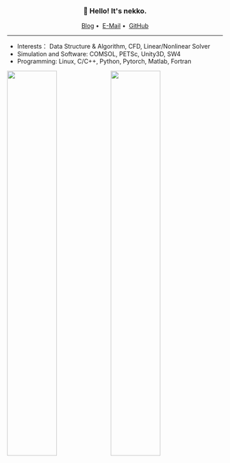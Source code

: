 <h3 align="center">👋 Hello! It's nekko.</h3>

<p align="center">
<a href="https://kingsann.github.io/">Blog</a>&nbsp;•&nbsp;
<a href="mailto:KingSann@foxmail.com">E-Mail</a>&nbsp;•&nbsp;
<a href="https://github.com/KingSann/">GitHub</a>
</p>

---

- Interests： Data Structure & Algorithm, CFD, Linear/Nonlinear Solver
- Simulation and Software: COMSOL, PETSc, Unity3D, SW4
- Programming: Linux, C/C++, Python, Pytorch, Matlab, Fortran

<a href="https://github.com/KingSann"><img width="48%" src="https://github-readme-stats.vercel.app/api?username=KingSann&show_icons=true&count_private=true&hide_title=true&theme=default&hide_border=true&include_all_commits=true&disable_animations=true"><img width="48%" src="https://github-readme-stats.vercel.app/api/top-langs?username=KingSann&hide_border=true&theme=default&layout=compact&card_width=495"><br>
</a>
